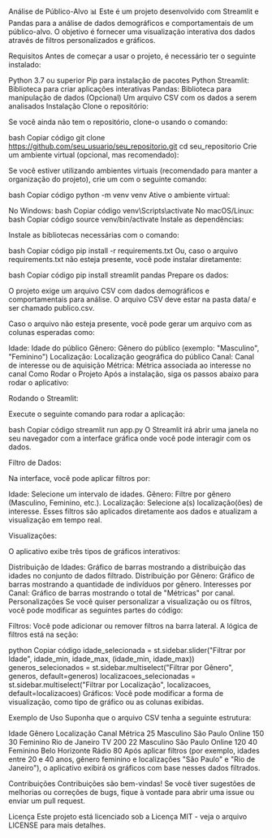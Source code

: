 Análise de Público-Alvo 📊
Este é um projeto desenvolvido com Streamlit e Pandas para a análise de dados demográficos e comportamentais de um público-alvo. O objetivo é fornecer uma visualização interativa dos dados através de filtros personalizados e gráficos.

Requisitos
Antes de começar a usar o projeto, é necessário ter o seguinte instalado:

Python 3.7 ou superior
Pip para instalação de pacotes Python
Streamlit: Biblioteca para criar aplicações interativas
Pandas: Biblioteca para manipulação de dados
(Opcional) Um arquivo CSV com os dados a serem analisados
Instalação
Clone o repositório:

Se você ainda não tem o repositório, clone-o usando o comando:

bash
Copiar código
git clone https://github.com/seu_usuario/seu_repositorio.git
cd seu_repositorio
Crie um ambiente virtual (opcional, mas recomendado):

Se você estiver utilizando ambientes virtuais (recomendado para manter a organização do projeto), crie um com o seguinte comando:

bash
Copiar código
python -m venv venv
Ative o ambiente virtual:

No Windows:
bash
Copiar código
venv\Scripts\activate
No macOS/Linux:
bash
Copiar código
source venv/bin/activate
Instale as dependências:

Instale as bibliotecas necessárias com o comando:

bash
Copiar código
pip install -r requirements.txt
Ou, caso o arquivo requirements.txt não esteja presente, você pode instalar diretamente:

bash
Copiar código
pip install streamlit pandas
Prepare os dados:

O projeto exige um arquivo CSV com dados demográficos e comportamentais para análise. O arquivo CSV deve estar na pasta data/ e ser chamado publico.csv.

Caso o arquivo não esteja presente, você pode gerar um arquivo com as colunas esperadas como:

Idade: Idade do público
Gênero: Gênero do público (exemplo: "Masculino", "Feminino")
Localização: Localização geográfica do público
Canal: Canal de interesse ou de aquisição
Métrica: Métrica associada ao interesse no canal
Como Rodar o Projeto
Após a instalação, siga os passos abaixo para rodar o aplicativo:

Rodando o Streamlit:

Execute o seguinte comando para rodar a aplicação:

bash
Copiar código
streamlit run app.py
O Streamlit irá abrir uma janela no seu navegador com a interface gráfica onde você pode interagir com os dados.

Filtro de Dados:

Na interface, você pode aplicar filtros por:

Idade: Selecione um intervalo de idades.
Gênero: Filtre por gênero (Masculino, Feminino, etc.).
Localização: Selecione a(s) localização(ões) de interesse.
Esses filtros são aplicados diretamente aos dados e atualizam a visualização em tempo real.

Visualizações:

O aplicativo exibe três tipos de gráficos interativos:

Distribuição de Idades: Gráfico de barras mostrando a distribuição das idades no conjunto de dados filtrado.
Distribuição por Gênero: Gráfico de barras mostrando a quantidade de indivíduos por gênero.
Interesses por Canal: Gráfico de barras mostrando o total de "Métricas" por canal.
Personalizações
Se você quiser personalizar a visualização ou os filtros, você pode modificar as seguintes partes do código:

Filtros: Você pode adicionar ou remover filtros na barra lateral. A lógica de filtros está na seção:

python
Copiar código
idade_selecionada = st.sidebar.slider("Filtrar por Idade", idade_min, idade_max, (idade_min, idade_max))
generos_selecionados = st.sidebar.multiselect("Filtrar por Gênero", generos, default=generos)
localizacoes_selecionadas = st.sidebar.multiselect("Filtrar por Localização", localizacoes, default=localizacoes)
Gráficos: Você pode modificar a forma de visualização, como tipo de gráfico ou as colunas exibidas.

Exemplo de Uso
Suponha que o arquivo CSV tenha a seguinte estrutura:

Idade	Gênero	Localização	Canal	Métrica
25	Masculino	São Paulo	Online	150
30	Feminino	Rio de Janeiro	TV	200
22	Masculino	São Paulo	Online	120
40	Feminino	Belo Horizonte	Rádio	80
Após aplicar filtros (por exemplo, idades entre 20 e 40 anos, gênero feminino e localizações "São Paulo" e "Rio de Janeiro"), o aplicativo exibirá os gráficos com base nesses dados filtrados.

Contribuições
Contribuições são bem-vindas! Se você tiver sugestões de melhorias ou correções de bugs, fique à vontade para abrir uma issue ou enviar um pull request.

Licença
Este projeto está licenciado sob a Licença MIT - veja o arquivo LICENSE para mais detalhes.
